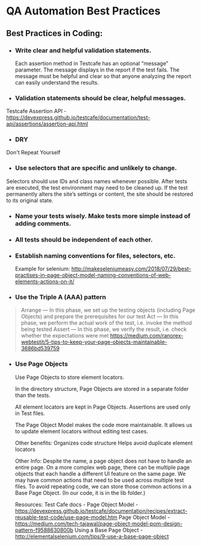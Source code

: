 # QA Automation Best Practices

## Best Practices in Coding:

- ### Write clear and helpful validation statements. 
  Each assertion method in Testcafe has an optional “message” parameter. The message displays in the report if the test fails. The message must be helpful and clear so that anyone analyzing the report can easily understand the results. 

- ### Validation statements should be clear, helpful messages.
 Testcafe Assertion API - https://devexpress.github.io/testcafe/documentation/test-api/assertions/assertion-api.html

- ### DRY
 Don't Repeat Yourself

- ### Use selectors that are specific and unlikely to change.
 Selectors should use IDs and class names whenever possible. 
 After tests are executed, the test environment may need to be cleaned up.
 If the test permanently alters the site’s settings or content, the site should be restored to its original state. 
 
- ### Name your tests wisely. Make tests more simple instead of adding comments.
- ### All tests should be independent of each other.
  
 - ### Establish naming conventions for files, selectors, etc. 
   Example for selenium: http://makeseleniumeasy.com/2018/07/29/best-practises-in-page-object-model-naming-conventions-of-web-elements-actions-on-it/

- ###  Use the Triple A (AAA) pattern
> Arrange — In this phase, we set up the testing objects (including Page Objects) and prepare the prerequisites for our test
> Act — In this phase, we perform the actual work of the test, i.e. invoke the method being tested
> Assert — In this phase, we verify the result, i.e. check whether the expectations were met 
https://medium.com/ranorex-webtestit/5-tips-to-keep-your-page-objects-maintainable-3686bd539759

- ### Use Page Objects
   Use Page Objects to store element locators.

   In the directory structure, Page Objects are stored in a separate folder than the tests. 

   All element locators are kept in Page Objects. 
   Assertions are used only in Test files. 

   The Page Object Model makes the code more maintainable. It allows us to update element locators without editing test cases. 

   Other benefits:
   Organizes code structure 
   Helps avoid duplicate element locators

  Other Info:
  Despite the name, a page object does not have to handle an entire page.  On a more complex web page, there can be multiple page objects  that each handle a different UI feature  on the same page. 
  We may have common actions that need to be used across multiple test files. To avoid repeating code, we can store those common actions in a Base Page Object. (In our code, it  is in the lib folder.)

  Resources:
  Test Cafe docs - Page Object Model - https://devexpress.github.io/testcafe/documentation/recipes/extract-reusable-test-code/use-page-model.htm
  Page Object Model - https://medium.com/tech-tajawal/page-object-model-pom-design-pattern-f9588630800b
  Using a Base Page Object - http://elementalselenium.com/tips/9-use-a-base-page-object 
